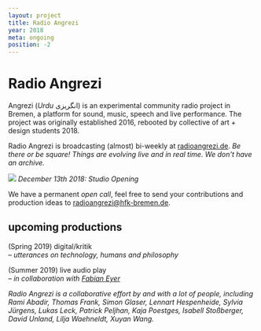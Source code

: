 ```yaml
---
layout: project
title: Radio Angrezi
year: 2018
meta: ongoing
position: -2
---
```


# Radio Angrezi

Angrezi (*Urdu* انگریزی) is an experimental community radio project in Bremen, a platform for sound, music, speech and live performance. The project was originally established 2016, rebooted by collective of art + design students 2018.

Radio Angrezi is broadcasting (almost) bi-weekly at [radioangrezi.de](http://radioangrezi.de). *Be there or be square! Things are evolving live and in real time. We don't have an archive.*

![](/IMG_7678_web.jpg)
*December 13th 2018: Studio Opening*

We have a permanent *open call*, feel free to send your contributions and production ideas to radioangrezi@hfk-bremen.de.

## upcoming productions

(Spring 2019) digital/kritik<br/>
*– utterances on technology, humans and philosophy*

(Summer 2019) live audio play<br/>
*– in collaboration with [Fabian Eyer](https://www.theaterbremen.de/de_DE/haus/fabian-eyer.154353)*


*Radio Angrezi is a collaborative effort by and with a lot of people, including  Rami Abadir, Thomas Frank, Simon Glaser, Lennart Hespenheide, Sylvia Jürgens, Lukas Leck, Patrick Peljhan, Kaja Poestges, Isabell Stoßberger, David Unland, Lilja Waehneldt, Xuyan Wang.*